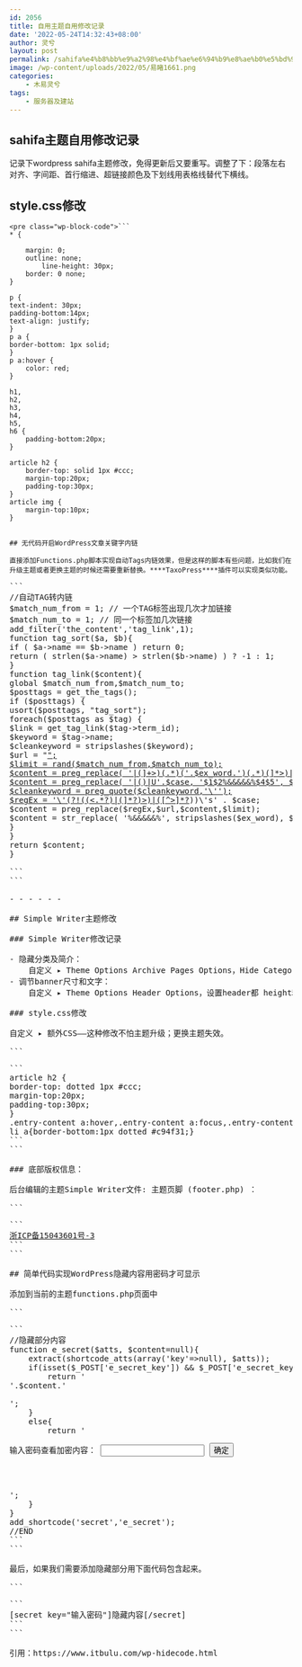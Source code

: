 ```yaml
---
id: 2056
title: 自用主题自用修改记录
date: '2022-05-24T14:32:43+08:00'
author: 灵兮
layout: post
permalink: /sahifa%e4%b8%bb%e9%a2%98%e4%bf%ae%e6%94%b9%e8%ae%b0%e5%bd%95/
image: /wp-content/uploads/2022/05/易睹1661.png
categories:
    - 木易灵兮
tags:
    - 服务器及建站
---
```


## sahifa主题自用修改记录

记录下wordpress sahifa主题修改，免得更新后又要重写。调整了下：段落左右对齐、字间距、首行缩进、超链接颜色及下划线用表格线替代下横线。

## style.css修改

```
<pre class="wp-block-code">```
* {

	margin: 0;
	outline: none;
        line-height: 30px;
	border: 0 none;
}

p {
text-indent: 30px;
padding-bottom:14px;
text-align: justify;
}
p a {
border-bottom: 1px solid; 
}
p a:hover {
	color: red;
}

h1,
h2,
h3,
h4,
h5,
h6 {
    padding-bottom:20px;
}

article h2 {
    border-top: solid 1px #ccc;	
    margin-top:20px;
    padding-top:30px;
}
article img {
    margin-top:10px;
}

```
```

## 无代码开启WordPress文章关键字内链

直接添加Functions.php脚本实现自动Tags内链效果，但是这样的脚本有些问题，比如我们在升级主题或者更换主题的时候还需要重新替换。****TaxoPress****插件可以实现类似功能。

```
<pre class="wp-block-code">```
//自动TAG转内链
$match_num_from = 1; // 一个TAG标签出现几次才加链接
$match_num_to = 1; // 同一个标签加几次链接
add_filter('the_content','tag_link',1);
function tag_sort($a, $b){
if ( $a->name == $b->name ) return 0;
return ( strlen($a->name) > strlen($b->name) ) ? -1 : 1;
}
function tag_link($content){
global $match_num_from,$match_num_to;
$posttags = get_the_tags();
if ($posttags) {
usort($posttags, "tag_sort");
foreach($posttags as $tag) {
$link = get_tag_link($tag->term_id);
$keyword = $tag->name;
$cleankeyword = stripslashes($keyword);
$url = "<a href=\"$link\" title=\"".str_replace('%s',addcslashes($cleankeyword, '$'),__('查看更多 for %s'))."\"";
$url .= ' target="_blank"';
$url .= ">".addcslashes($cleankeyword, '$')."</a>";
$limit = rand($match_num_from,$match_num_to);
$content = preg_replace( '|(<a[^>]+>)(.*)('.$ex_word.')(.*)(</a[^>]*>)|U'.$case, '$1$2%&&&&&%$4$5', $content);
$content = preg_replace( '|(<img)(.*?)('.$ex_word.')(.*?)(>)|U'.$case, '$1$2%&&&&&%$4$5', $content);
$cleankeyword = preg_quote($cleankeyword,'\'');
$regEx = '\'(?!((<.*?)|(<a.*?)))('. $cleankeyword . ')(?!(([^<>]*?)>)|([^>]*?</a>))\'s' . $case;
$content = preg_replace($regEx,$url,$content,$limit);
$content = str_replace( '%&&&&&%', stripslashes($ex_word), $content);
}
}
return $content;
}

```
```

- - - - - -

## Simple Writer主题修改

### Simple Writer修改记录

- 隐藏分类及简介：  
    自定义 ▸ Theme Options Archive Pages Options，Hide Category Title + Category Description from Category Archive Pages
- 调节banner尺寸和文字：  
    自定义 ▸ Theme Options Header Options，设置header都 height和Padding值。

### style.css修改

自定义 ▸ 额外CSS——这种修改不怕主题升级；更换主题失效。

```
<pre class="wp-block-code">```
article h2 {
border-top: dotted 1px #ccc;
margin-top:20px;
padding-top:30px;
}
.entry-content a:hover,.entry-content a:focus,.entry-content a:active{text-decoration:none;color:#ea5029;}
li a{border-bottom:1px dotted #c94f31;}
```
```

### 底部版权信息：

后台编辑的主题Simple Writer文件: 主题页脚 (footer.php) ：

```
<pre class="wp-block-code">```
<a href="https://beian.miit.gov.cn" target="_blank">浙ICP备15043601号-3</a>
```
```

## 简单代码实现WordPress隐藏内容用密码才可显示

添加到当前的主题functions.php页面中

```
<pre class="wp-block-code">```
//隐藏部分内容
function e_secret($atts, $content=null){  
    extract(shortcode_atts(array('key'=>null), $atts));  
    if(isset($_POST['e_secret_key']) && $_POST['e_secret_key']==$key){  
        return '  
<div class="e-secret">'.$content.'</div>  
';  
    }  
    else{  
        return '  
<form action="'.get_permalink().'" method="post" name="e-secret"><p><label for="pwbox-142">输入密码查看加密内容： <input type="password" name="e_secret_key" size="20" /></label> <input type="submit" value="确定" /></p>  
</form>  
';  
    }  
}  
add_shortcode('secret','e_secret'); 
//END
```
```

最后，如果我们需要添加隐藏部分用下面代码包含起来。

```
<pre class="wp-block-code">```
[secret key="输入密码"]隐藏内容[/secret]
```
```

引用：https://www.itbulu.com/wp-hidecode.html